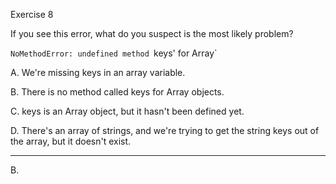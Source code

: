 Exercise 8

If you see this error, what do you suspect is the most likely problem?

`NoMethodError: undefined method `keys' for Array`

A. We're missing keys in an array variable.

B. There is no method called keys for Array objects.

C. keys is an Array object, but it hasn't been defined yet.

D. There's an array of strings, and we're trying to get the string keys out of the array, but it doesn't exist.

___

B.